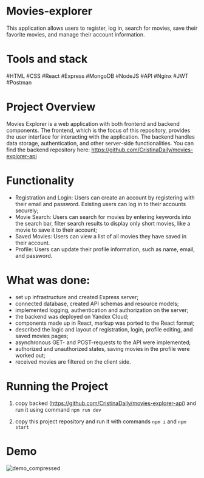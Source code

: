 # Movies-explorer

This application allows users to register, log in, search for movies, save their favorite movies, and manage their account information.

# Tools and stack
#HTML #CSS #React #Express #MongoDB #NodeJS #API #Nginx #JWT #Postman

# Project Overview
Movies Explorer is a web application with both frontend and backend components. The frontend, which is the focus of this repository, provides the user interface for interacting with the application. The backend handles data storage, authentication, and other server-side functionalities. You can find the backend repository here: https://github.com/CristinaDaily/movies-explorer-api

# Functionality 
- Registration and Login: 
    Users can create an account by registering with their email and password.
    Existing users can log in to their accounts securely;
- Movie Search: 
    Users can search for movies by entering keywords into the search bar, filter search results to display only short movies, like a movie to save it to their account;
- Saved Movies:
    Users can view a list of all movies they have saved in their account.
- Profile: 
    Users can update their profile information, such as name, email, and password.

# What was done:     
- set up infrastructure and created Express server;
- connected database, created API schemas and resource models;
- implemented logging, authentication and authorization on the server;
- the backend was deployed on Yandex Сloud;
- components made up in React, markup was ported to the React format;
- described the logic and layout of registration, login, profile editing, and saved movies pages;
- asynchronous GET- and POST-requests to the API were implemented;
- authorized and unauthorized states, saving movies in the profile were worked out;
- received movies are filtered on the client side.


# Running the Project
1) copy backed (https://github.com/CristinaDaily/movies-explorer-api) and run it using command ```npm run dev``` 

2) copy this project repository and run it with commands  ```npm i``` and ```npm start``` 

# Demo

![demo_compressed](https://private-user-images.githubusercontent.com/120998918/304860510-8d172d2c-507c-46f8-adb1-00feeda0fd48.gif?jwt=eyJhbGciOiJIUzI1NiIsInR5cCI6IkpXVCJ9.eyJpc3MiOiJnaXRodWIuY29tIiwiYXVkIjoicmF3LmdpdGh1YnVzZXJjb250ZW50LmNvbSIsImtleSI6ImtleTUiLCJleHAiOjE3MDc5NDE0OTYsIm5iZiI6MTcwNzk0MTE5NiwicGF0aCI6Ii8xMjA5OTg5MTgvMzA0ODYwNTEwLThkMTcyZDJjLTUwN2MtNDZmOC1hZGIxLTAwZmVlZGEwZmQ0OC5naWY_WC1BbXotQWxnb3JpdGhtPUFXUzQtSE1BQy1TSEEyNTYmWC1BbXotQ3JlZGVudGlhbD1BS0lBVkNPRFlMU0E1M1BRSzRaQSUyRjIwMjQwMjE0JTJGdXMtZWFzdC0xJTJGczMlMkZhd3M0X3JlcXVlc3QmWC1BbXotRGF0ZT0yMDI0MDIxNFQyMDA2MzZaJlgtQW16LUV4cGlyZXM9MzAwJlgtQW16LVNpZ25hdHVyZT1iYTQwNTcwMTA2ZWQ1ZWJkZmNiMzRlMTBmZDY5NjEzNmU1MGRkOTE1NmRjMWI4NDI5MTY1NGUyYmIwOWRlZWMyJlgtQW16LVNpZ25lZEhlYWRlcnM9aG9zdCZhY3Rvcl9pZD0wJmtleV9pZD0wJnJlcG9faWQ9MCJ9.JcWNAKNPGXpsKK-A0B5TPFxiyKSRPIk1sZmbh_A4rh0)





